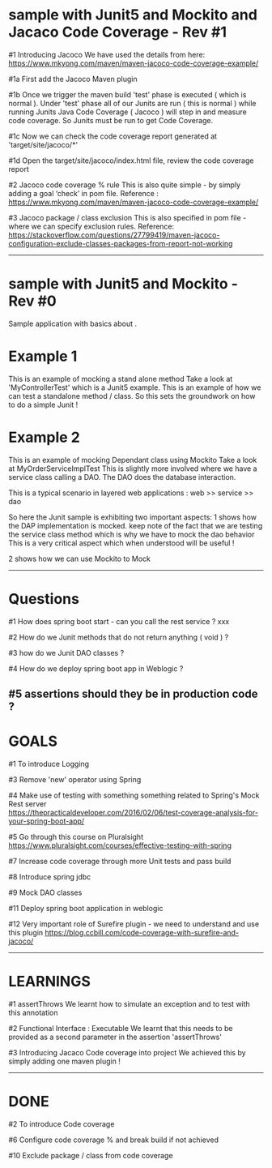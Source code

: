 # sample with Junit5 and Mockito and Jacaco Code Coverage  - Rev #1

#1 Introducing Jacoco
We have used the details from here:
https://www.mkyong.com/maven/maven-jacoco-code-coverage-example/

#1a 
First add the Jacoco Maven plugin 

#1b
Once we trigger the maven build 'test' phase is executed ( which is normal ).
Under 'test' phase all of our Junits are run ( this is normal ) 
while running Junits Java Code Coverage ( Jacoco ) will step in and measure code coverage.
So Junits must be run to get Code Coverage.

#1c
Now we can check the code coverage report generated at 'target/site/jacoco/*'

#1d
Open the target/site/jacoco/index.html file, review the code coverage report

#2 Jacoco code coverage % rule 
This is also quite simple - by simply adding a goal ‘check’ in pom file.
Reference :
https://www.mkyong.com/maven/maven-jacoco-code-coverage-example/

#3 Jacoco package / class exclusion 
This is also specified in pom file - where we can specify exclusion rules.
Reference:
https://stackoverflow.com/questions/27799419/maven-jacoco-configuration-exclude-classes-packages-from-report-not-working


 


---------------------------------------------------------------------------------------------
# sample with Junit5 and Mockito - Rev #0

Sample application with basics about .

# Example 1
This is an example of mocking a stand alone method 
Take a look at 'MyControllerTest' which is a Junit5 example.
This is an example of how we can test a standalone method / class.
So this sets the groundwork on how to do a simple Junit !

# Example 2
This is an example of mocking Dependant class using Mockito 
Take a look at MyOrderServiceImplTest
This is slightly more involved where we have a service class calling a DAO.
The DAO does the database interaction.

This is a typical scenario in layered web applications :
web >> service >> dao 

So here the Junit sample is exhibiting two important aspects:
1 shows how the DAP implementation is mocked.
  keep note of the fact that we are testing the service class method
  which is why we have to mock the dao behavior
  This is a very critical aspect which when understood will be useful !
  
2 shows how we can use Mockito to Mock

---------------------------------------------------------------------------------------------
# Questions 

#1 How does spring boot start - can you call the rest service ?
xxx

#2 How do we Junit methods that do not return anything ( void ) ?

 
#3 how do we Junit DAO classes ?
 
#4 How do we deploy spring boot app in Weblogic ? 

#5 assertions should they be in production code ?
---------------------------------------------------------------------------------------------
# GOALS
#1 To introduce Logging  

#3 Remove 'new' operator using Spring 

#4 Make use of testing with something something related to Spring's Mock Rest server  
https://thepracticaldeveloper.com/2016/02/06/test-coverage-analysis-for-your-spring-boot-app/

#5 Go through this course on Pluralsight
https://www.pluralsight.com/courses/effective-testing-with-spring

#7 Increase code coverage through more Unit tests and pass build

#8 Introduce spring jdbc 

#9 Mock DAO classes

#11 Deploy spring boot application in weblogic

#12 Very important role of Surefire plugin - we need to understand and use this plugin 
	 https://blog.ccbill.com/code-coverage-with-surefire-and-jacoco/

---------------------------------------------------------------------------------------------
# LEARNINGS

#1 assertThrows 
We learnt how to simulate an exception and to test with this annotation 

#2 Functional Interface : Executable
We learnt that this needs to be provided as a second parameter in the assertion 'assertThrows'

#3 Introducing Jacaco Code coverage into project
We achieved this by simply adding one maven plugin !

---------------------------------------------------------------------------------------------
# DONE

#2 To introduce Code coverage

#6 Configure code coverage % and break build if not achieved

#10 Exclude package / class from code coverage






 
